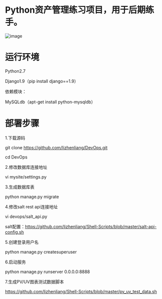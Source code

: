 # Python资产管理练习项目，用于后期练手。
 ![image](http://s4.51cto.com/wyfs02/M02/89/2F/wKioL1gK_jSxA1n8AAD1q6VEeeg989.png)

# 运行环境

Python2.7

Django1.9（pip install django==1.9）

依赖模块：

MySQLdb（apt-get install python-mysqldb）

# 部署步骤
1.下载源码

git clone https://github.com/lizhenliang/DevOps.git

cd DevOps

2.修改数据库连接地址

vi mysite/settings.py   

3.生成数据库表

python manage.py migrate 

4.修改salt rest api连接地址

vi devops/salt_api.py 

salt配置：https://github.com/lizhenliang/Shell-Scripts/blob/master/salt-api-config.sh

5.创建登录用户名

python manage.py createsuperuser 

6.启动服务

python manage.py runserver 0.0.0.0:8888 

7.生成PV/UV图表测试数据脚本

https://github.com/lizhenliang/Shell-Scripts/blob/master/pv_uv_test_data.sh


